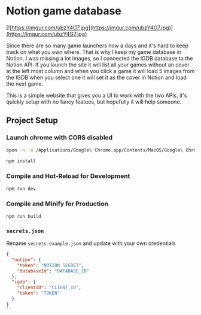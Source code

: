 # Notion game database

[![https://imgur.com/ubzY4G7.jpg](https://imgur.com/ubzY4G7.jpg)](https://imgur.com/ubzY4G7.jpg)

Since there are so many game launchers now a days and it's hard to keep track on what you own where. That is why I keep my game database in Notion. I was missing a lot images, so I connected the IGDB database to the Notion API. If you launch the site it will list all your games without an cover at the left most column and when you click a game it will load 5 images from the IGDB when you select one it will set it as the cover in Notion and load the next game. 

This is a simple website that gives you a UI to work with the two APIs, it's quickly setup with no fancy featues, but hopefully it will help someone.
## Project Setup
### Launch chrome with CORS disabled
```sh
open -n -a /Applications/Google\ Chrome.app/Contents/MacOS/Google\ Chrome --args --user-data-dir="/tmp/chrome_dev_sess_1" --disable-web-security
```

```sh
npm install
```

### Compile and Hot-Reload for Development

```sh
npm run dev
```

### Compile and Minify for Production

```sh
npm run build
```


### `secrets.json`
Rename `secrets-example.json` and update with your own credentials
```json
{
  "notion": {
    "token": "NOTION_SECRET",
    "databaseId": "DATABASE_ID"
  },
  "igdb": {
    "clientID": "CLIENT_ID",
    "token": "TOKEN"
  }
}
``